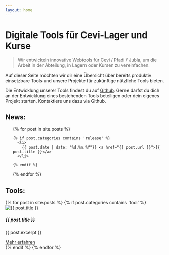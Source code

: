 ```yaml
---
layout: home
---
```



# Digitale Tools für Cevi-Lager und Kurse

> Wir entwickeln innovative Webtools für Cevi / Pfadi / Jubla, um die Arbeit in der
Abteilung, in Lagern oder Kursen zu vereinfachen.


Auf dieser Seite möchten wir dir eine Übersicht über bereits produktiv einsetzbare Tools und unsere Projekte für zukünftige nützliche Tools bieten.

Die Entwicklung unserer Tools findest du auf [Github](https://github.com/cevi). Gerne darfst du dich an der Entwicklung eines bestehenden Tools beteiligen oder dein eigenes Projekt starten. Kontaktiere uns dazu via Github.

## News:
<ul>
  {% for post in site.posts %}

    {% if post.categories contains 'release' %}
      <li>
        {{ post.date | date: "%d.%m.%Y"}} <a href="{{ post.url }}">{{ post.title }}</a>
      </li>

    {% endif %}
  {% endfor %}
</ul>

## Tools:
<!-- create a flexbox grid (3 columns) with all posts from the category "tools", and create bootstrap-card like cards in pure html. -->
<div id="tools">
<div class="row">
{% for post in site.posts %}
  {% if post.categories contains 'tool' %}
<div class="column">
  <div class="card">
    <div class="card-body">
      <div class="img-holder"><img src="{{ post.image }}" alt="{{ post.title }}"></div>
      <h5 class="card-title">{{ post.title }}</h5>
      <p class="card-text">{{ post.excerpt }}</p>
      <a href="{{ post.url }}" class="btn btn-primary">Mehr erfahren</a>
    </div>
  </div>
</div>
</div>
  {% endif %}
{% endfor %}
